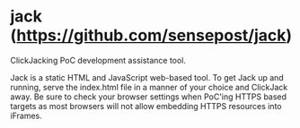 jack (https://github.com/sensepost/jack)
====

ClickJacking PoC development assistance tool.

Jack is a static HTML and JavaScript web-based tool. To get Jack up and running, serve the index.html file in a manner of your choice and ClickJack away.
Be sure to check your browser settings when PoC'ing HTTPS based targets as most browsers will not allow embedding HTTPS resources into iFrames.
